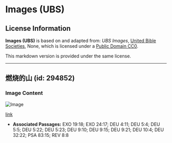 # Images (UBS)

## License Information

**Images (UBS)** is based on and adapted from: _UBS Images_, [United Bible Societies](https://unitedbiblesocieties.org/), None, which is licensed under a [Public Domain CC0](https://creativecommons.org/public-domain/cc0/).

This markdown version is provided under the same license.



--------------------------------

## 燃烧的山 (id: 294852)

### Image Content

![Image](https://cdn.aquifer.bible/aquifer-content/resources/Media/WEB-0094_burning_mountain.jpg)

[link](https://cdn.aquifer.bible/aquifer-content/resources/Media/WEB-0094_burning_mountain.jpg)

* **Associated Passages:** EXO 19:18; EXO 24:17; DEU 4:11; DEU 5:4; DEU 5:5; DEU 5:22; DEU 5:23; DEU 9:10; DEU 9:15; DEU 9:21; DEU 10:4; DEU 32:22; PSA 83:15; REV 8:8

